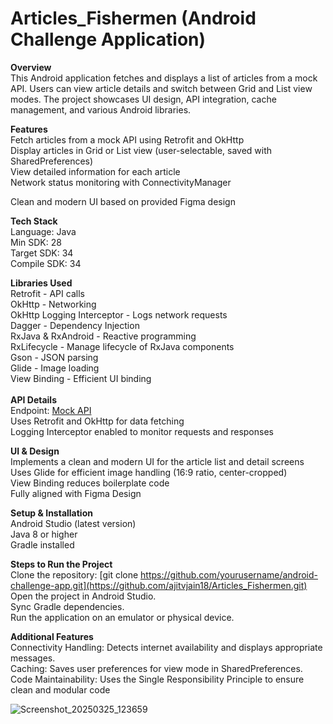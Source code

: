 # Articles_Fishermen (Android Challenge Application)

**Overview**
<br/> 
This Android application fetches and displays a list of articles from a mock API. Users can view article details and switch between Grid and List view modes. The project showcases UI design, API integration, cache management, and various Android libraries.
<br/> 

**Features**<br/> 
Fetch articles from a mock API using Retrofit and OkHttp<br/> 
Display articles in Grid or List view (user-selectable, saved with SharedPreferences)<br/> 
View detailed information for each article<br/> 
Network status monitoring with ConnectivityManager<br/>

Clean and modern UI based on provided Figma design<br/> 

**Tech Stack**
<br/> 
Language: Java 
<br/> 
Min SDK: 28
<br/> 
Target SDK: 34<br/> 
Compile SDK: 34

**Libraries Used**
<br/> 
Retrofit - API calls<br/> 
OkHttp - Networking<br/> 
OkHttp Logging Interceptor - Logs network requests<br/> 
Dagger - Dependency Injection<br/> 
RxJava & RxAndroid - Reactive programming<br/> 
RxLifecycle - Manage lifecycle of RxJava components<br/> 
Gson - JSON parsing<br/> 
Glide - Image loading<br/> 
View Binding - Efficient UI binding<br/> 
<br/> 
**API Details**<br/> 
Endpoint: [Mock API](https://mocki.io/v1/9b040bf5-62aa-4ba6-b3f2-f7a1e146097a)<br/> 
Uses Retrofit and OkHttp for data fetching<br/> 
Logging Interceptor enabled to monitor requests and responses<br/> 

**UI & Design**<br/> 
Implements a clean and modern UI for the article list and detail screens<br/> 
Uses Glide for efficient image handling (16:9 ratio, center-cropped)<br/> 
View Binding reduces boilerplate code<br/> 
Fully aligned with Figma Design<br/> 

**Setup & Installation**<br/> 
Android Studio (latest version)<br/> 
Java 8 or higher<br/> 
Gradle installed<br/> 

**Steps to Run the Project**<br/> 
Clone the repository: [git clone https://github.com/yourusername/android-challenge-app.git](https://github.com/ajitvjain18/Articles_Fishermen.git)<br/> 
Open the project in Android Studio.<br/> 
Sync Gradle dependencies.<br/> 
Run the application on an emulator or physical device.<br/> 

**Additional Features**<br/> 
Connectivity Handling: Detects internet availability and displays appropriate messages.<br/> 
Caching: Saves user preferences for view mode in SharedPreferences.<br/> 
Code Maintainability: Uses the Single Responsibility Principle to ensure clean and modular code<br/> 

![Screenshot_20250325_123659](https://github.com/user-attachments/assets/5e972a7b-b6c1-455f-8ad3-84006a1cf252)

